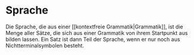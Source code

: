 # Sprache

Die Sprache, die aus einer [[kontextfreie Grammatik|Grammatik]], ist die Menge aller Sätze, die sich aus einer Grammatik von ihrem Startpunkt aus bilden lassen. Ein Satz ist dann Teil der Sprache, wenn er nur noch aus Nichtterminalsymbolen besteht.